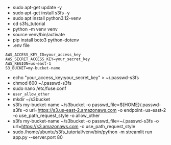 

* sudo apt-get update -y
* sudo apt-get install s3fs -y
* sudo apt install python3.12-venv
* cd s3fs_tutorial
* python -m venv venv
* source venv/bin/activate
* pip install boto3 python-dotenv
* .env file
```
AWS_ACCESS_KEY_ID=your_access_key
AWS_SECRET_ACCESS_KEY=your_secret_key
AWS_REGION=us-east-1
S3_BUCKET=my-bucket-name
```
* echo "your_access_key:your_secret_key" > ~/.passwd-s3fs
* chmod 600 ~/.passwd-s3fs
* sudo nano /etc/fuse.conf
* `user_allow_other`
* mkdir ~/s3bucket
* s3fs my-bucket-name ~/s3bucket -o passwd_file=${HOME}/.passwd-s3fs -o url=https://s3.us-east-2.amazonaws.com -o endpoint=us-east-2 -o use_path_request_style -o allow_other
* s3fs my-bucket-name ~/s3bucket -o passwd_file=~/.passwd-s3fs -o url=https://s3.amazonaws.com -o use_path_request_style
* sudo /home/ubuntu/s3fs_tutorial/venv/bin/python -m streamlit run app.py --server.port 80
